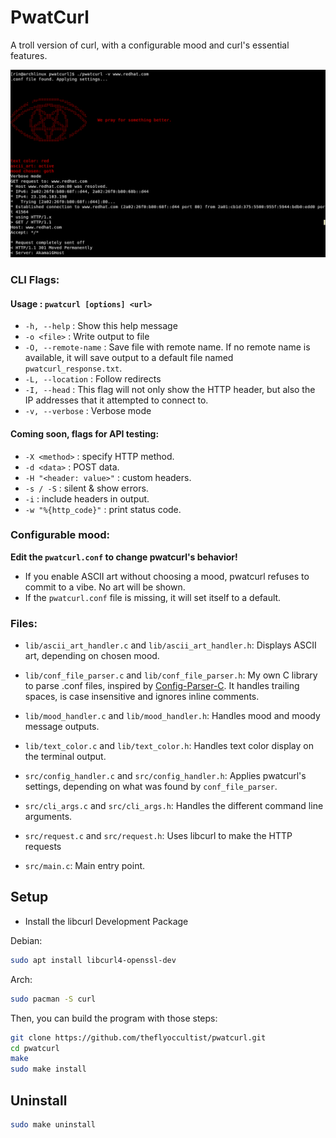 # PwatCurl
A troll version of curl, with a configurable mood and curl's essential features.

![Preview](public/thumb.png)

### CLI Flags:

#### **Usage : `pwatcurl [options] <url>`**

- `-h, --help` : Show this help message
- `-o <file>` : Write output to file
- `-O, --remote-name` : Save file with remote name. If no remote name is available, it will save output to a default file named `pwatcurl_response.txt`.
- `-L, --location` : Follow redirects
- `-I, --head` : This flag will not only show the HTTP header, but also the IP addresses that it attempted to connect to.
- `-v, --verbose` : Verbose mode

#### Coming soon, flags for API testing:

- `-X <method>` : specify HTTP method.
- `-d <data>` : POST data.
- `-H "<header: value>"` : custom headers.
- `-s / -S` : silent & show errors.
- `-i` : include headers in output.
- `-w "%{http_code}"` : print status code.

### Configurable mood: 

**Edit the `pwatcurl.conf` to change pwatcurl's behavior!**
- If you enable ASCII art without choosing a mood, pwatcurl refuses to commit to a vibe. No art will be shown.
- If the `pwatcurl.conf` file is missing, it will set itself to a default.

### Files:

- `lib/ascii_art_handler.c` and `lib/ascii_art_handler.h`:
Displays ASCII art, depending on chosen mood.

- `lib/conf_file_parser.c` and `lib/conf_file_parser.h`:
My own C library to parse .conf files, inspired by [Config-Parser-C](https://github.com/welljsjs/Config-Parser-C).
It handles trailing spaces, is case insensitive and ignores inline comments.

- `lib/mood_handler.c` and `lib/mood_handler.h`:
Handles mood and moody message outputs.

- `lib/text_color.c` and `lib/text_color.h`:
Handles text color display on the terminal output.

- `src/config_handler.c` and `src/config_handler.h`:
Applies pwatcurl's settings, depending on what was found by `conf_file_parser`.

- `src/cli_args.c` and `src/cli_args.h`:
Handles the different command line arguments.

- `src/request.c` and `src/request.h`:
Uses libcurl to make the HTTP requests

- `src/main.c`:
Main entry point.

## Setup

- Install the libcurl Development Package

Debian:

```bash
sudo apt install libcurl4-openssl-dev
```

Arch:

```bash
sudo pacman -S curl
```

Then, you can build the program with those steps:

```bash
git clone https://github.com/theflyoccultist/pwatcurl.git
cd pwatcurl
make
sudo make install
```

## Uninstall

```bash
sudo make uninstall
```

